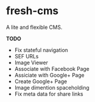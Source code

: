 # fresh-cms
A lite and flexible CMS.

**TODO**
* Fix stateful navigation
* SEF URLs
* Image Viewer
* Associate with Facebook Page
* Assiciate with Google+ Page
* Create Google+ Page
* Image dimention spaceholding
* Fix meta data for share links
